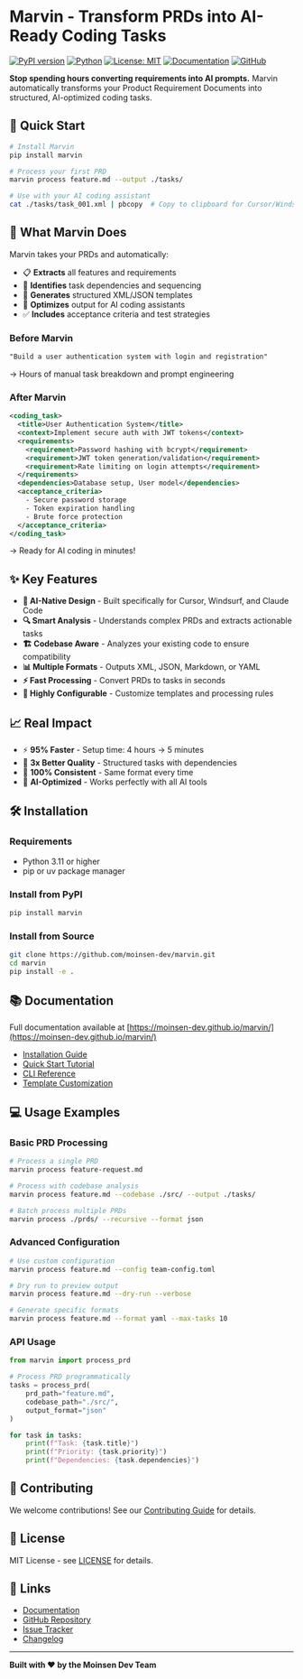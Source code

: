 # Marvin - Transform PRDs into AI-Ready Coding Tasks

[![PyPI version](https://badge.fury.io/py/marvin.svg)](https://pypi.org/project/marvin/)
[![Python](https://img.shields.io/pypi/pyversions/marvin.svg)](https://pypi.org/project/marvin/)
[![License: MIT](https://img.shields.io/badge/License-MIT-yellow.svg)](https://opensource.org/licenses/MIT)
[![Documentation](https://img.shields.io/badge/docs-latest-brightgreen.svg)](https://moinsen-dev.github.io/marvin/)
[![GitHub](https://img.shields.io/github/stars/moinsen-dev/marvin?style=social)](https://github.com/moinsen-dev/marvin)

**Stop spending hours converting requirements into AI prompts.** Marvin automatically transforms your Product Requirement Documents into structured, AI-optimized coding tasks.

## 🚀 Quick Start

```bash
# Install Marvin
pip install marvin

# Process your first PRD
marvin process feature.md --output ./tasks/

# Use with your AI coding assistant
cat ./tasks/task_001.xml | pbcopy  # Copy to clipboard for Cursor/Windsurf/Claude
```

## 🎯 What Marvin Does

Marvin takes your PRDs and automatically:

- 📋 **Extracts** all features and requirements
- 🔗 **Identifies** task dependencies and sequencing
- 📝 **Generates** structured XML/JSON templates
- 🤖 **Optimizes** output for AI coding assistants
- ✅ **Includes** acceptance criteria and test strategies

### Before Marvin
```markdown
"Build a user authentication system with login and registration"
```
→ Hours of manual task breakdown and prompt engineering

### After Marvin
```xml
<coding_task>
  <title>User Authentication System</title>
  <context>Implement secure auth with JWT tokens</context>
  <requirements>
    <requirement>Password hashing with bcrypt</requirement>
    <requirement>JWT token generation/validation</requirement>
    <requirement>Rate limiting on login attempts</requirement>
  </requirements>
  <dependencies>Database setup, User model</dependencies>
  <acceptance_criteria>
    - Secure password storage
    - Token expiration handling
    - Brute force protection
  </acceptance_criteria>
</coding_task>
```
→ Ready for AI coding in minutes!

## ✨ Key Features

- **🧠 AI-Native Design** - Built specifically for Cursor, Windsurf, and Claude Code
- **🔍 Smart Analysis** - Understands complex PRDs and extracts actionable tasks
- **🏗️ Codebase Aware** - Analyzes your existing code to ensure compatibility
- **📊 Multiple Formats** - Outputs XML, JSON, Markdown, or YAML
- **⚡ Fast Processing** - Convert PRDs to tasks in seconds
- **🔧 Highly Configurable** - Customize templates and processing rules

## 📈 Real Impact

- ⚡ **95% Faster** - Setup time: 4 hours → 5 minutes
- 🎯 **3x Better Quality** - Structured tasks with dependencies
- 🔄 **100% Consistent** - Same format every time
- 🤖 **AI-Optimized** - Works perfectly with all AI tools

## 🛠️ Installation

### Requirements
- Python 3.11 or higher
- pip or uv package manager

### Install from PyPI
```bash
pip install marvin
```

### Install from Source
```bash
git clone https://github.com/moinsen-dev/marvin.git
cd marvin
pip install -e .
```

## 📚 Documentation

Full documentation available at [https://moinsen-dev.github.io/marvin/](https://moinsen-dev.github.io/marvin/)

- [Installation Guide](https://moinsen-dev.github.io/marvin/getting-started/installation/)
- [Quick Start Tutorial](https://moinsen-dev.github.io/marvin/getting-started/quickstart/)
- [CLI Reference](https://moinsen-dev.github.io/marvin/user-guide/cli-usage/)
- [Template Customization](https://moinsen-dev.github.io/marvin/user-guide/templates/)

## 💻 Usage Examples

### Basic PRD Processing
```bash
# Process a single PRD
marvin process feature-request.md

# Process with codebase analysis
marvin process feature.md --codebase ./src/ --output ./tasks/

# Batch process multiple PRDs
marvin process ./prds/ --recursive --format json
```

### Advanced Configuration
```bash
# Use custom configuration
marvin process feature.md --config team-config.toml

# Dry run to preview output
marvin process feature.md --dry-run --verbose

# Generate specific formats
marvin process feature.md --format yaml --max-tasks 10
```

### API Usage
```python
from marvin import process_prd

# Process PRD programmatically
tasks = process_prd(
    prd_path="feature.md",
    codebase_path="./src/",
    output_format="json"
)

for task in tasks:
    print(f"Task: {task.title}")
    print(f"Priority: {task.priority}")
    print(f"Dependencies: {task.dependencies}")
```

## 🤝 Contributing

We welcome contributions! See our [Contributing Guide](https://github.com/moinsen-dev/marvin/blob/develop/CONTRIBUTING.md) for details.

## 📄 License

MIT License - see [LICENSE](https://github.com/moinsen-dev/marvin/blob/develop/LICENSE) for details.

## 🔗 Links

- [Documentation](https://moinsen-dev.github.io/marvin/)
- [GitHub Repository](https://github.com/moinsen-dev/marvin)
- [Issue Tracker](https://github.com/moinsen-dev/marvin/issues)
- [Changelog](https://github.com/moinsen-dev/marvin/blob/develop/CHANGELOG.md)

---

**Built with ❤️ by the Moinsen Dev Team**